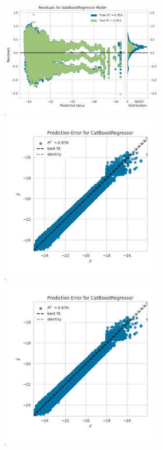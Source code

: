 ![Example Image](images/Residuals-AdaBoost.png).


![Example Image](images/PredictionerrorCatBoost.jpg).


![Example Image](images/PredictionerrorCatBoost.jpg).

